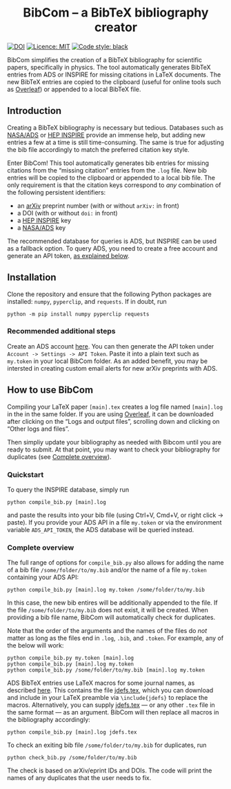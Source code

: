 <h1 align="center">BibCom &ndash; a BibTeX bibliography creator</h1>

[![DOI](https://zenodo.org/badge/485510848.svg)](https://zenodo.org/badge/latestdoi/485510848) [![Licence: MIT](https://img.shields.io/badge/Licence-MIT-yellow.svg)](https://opensource.org/licenses/MIT) [![Code style: black](https://img.shields.io/badge/code%20style-black-000000.svg)](https://github.com/psf/black)

BibCom simplifies the creation of a BibTeX bibliography for scientific papers, specifically in physics.
The tool automatically generates BibTeX entries from ADS or INSPIRE for missing citations in LaTeX documents.
The new BibTeX entries are copied to the clipboard (useful for online tools such as [Overleaf](https://www.overleaf.com)) or appended to a local BibTeX file.


## Introduction

Creating a BibTeX bibliography is necessary but tedious.
Databases such as [NASA/ADS](https://adsabs.harvard.edu) or [HEP INSPIRE](https://inspirehep.net/) provide an immense help, but adding new entries a few at a time is still time-consuming.
The same is true for adjusting the bib file accordingly to match the preferred citation key style.

Enter BibCom! This tool automatically generates bib entries for missing citations from the &ldquo;missing citation&rdquo; entries from the `.log` file.
New bib entries will be copied to the clipboard or appended to a local bib file.
The only requirement is that the citation keys correspond to _any_ combination of the following persistent identifiers:

- an [arXiv](https://arxiv.org/) preprint number (with or without `arXiv:` in front)
- a DOI (with or without `doi:` in front)
- a [HEP INSPIRE](https://inspirehep.net/) key
- a [NASA/ADS](https://ui.adsabs.harvard.edu/) key 

The recommended database for queries is ADS, but INSPIRE can be used as a fallback option.
To query ADS, you need to create a free account and generate an API token, [as explained below](#recommended-additional-steps).

## Installation

Clone the repository and ensure that the following Python packages are installed: `numpy`, `pyperclip`, and `requests`.
If in doubt, run
```
python -m pip install numpy pyperclip requests
```

### Recommended additional steps

Create an ADS account [here](https://ui.adsabs.harvard.edu/user/account/register).
You can then generate the API token under `Account -> Settings -> API Token`.
Paste it into a plain text such as `my.token` in your local BibCom folder.
As an added benefit, you may be intersted in creating custom email alerts for new arXiv preprints with ADS.


## How to use BibCom

Compiling your LaTeX paper `[main].tex` creates a log file named `[main].log` in the in the same folder.
If you are using [Overleaf](https://www.overleaf.com), it can be downloaded after clicking on the &ldquo;Logs and output files&rdquo;, scrolling down and clicking on &ldquo;Other logs and files&rdquo;.

Then simpliy update your bibliography as needed with Bibcom until you are ready to submit.
At that point, you may want to check your bibliography for duplicates (see [Complete overview](#complete-overview)).

### Quickstart

To query the INSPIRE database, simply run
```
python compile_bib.py [main].log
```
and paste the results into your bib file (using Ctrl+V, Cmd+V, or right click -> paste).
If you provide your ADS API in a file `my.token` or via the environment variable `ADS_API_TOKEN`, the ADS database will be queried instead.

### Complete overview

The full range of options for `compile_bib.py` also allows for adding the name of a bib file `/some/folder/to/my.bib` and/or the name of a file `my.token` containing your ADS API:
```
python compile_bib.py [main].log my.token /some/folder/to/my.bib
```
In this case, the new bib entires will be additionally appended to the file.
If the file `/some/folder/to/my.bib` does not exist, it will be created.
When providing a bib file name, BibCom will automatically check for duplicates.

Note that the order of the arguments and the names of the files do _not_ matter as long as the files end in `.log`, `.bib`, and `.token`. For example, any of the below will work:
```
python compile_bib.py my.token [main].log
python compile_bib.py [main].log my.token
python compile_bib.py /some/folder/to/my.bib [main].log my.token
```

ADS BibTeX entries use LaTeX macros for some journal names, as described [here](https://ui.adsabs.harvard.edu/help/actions/journal-macros).
This contains the file [jdefs.tex](jdefs.tex), which you can download and include in your LaTeX preamble via `\include{jdefs}` to replace the macros.
Alternatively, you can supply [jdefs.tex](jdefs.tex) &mdash; or any other `.tex` file in the same format &mdash; as an argument.
BibCom will then replace all macros in the bibliography accordingly:
```
python compile_bib.py [main].log jdefs.tex
```

To check an exiting bib file `/some/folder/to/my.bib` for duplicates, run
```
python check_bib.py /some/folder/to/my.bib
```
The check is based on arXiv/eprint IDs and DOIs.
The code will print the names of any duplicates that the user needs to fix.